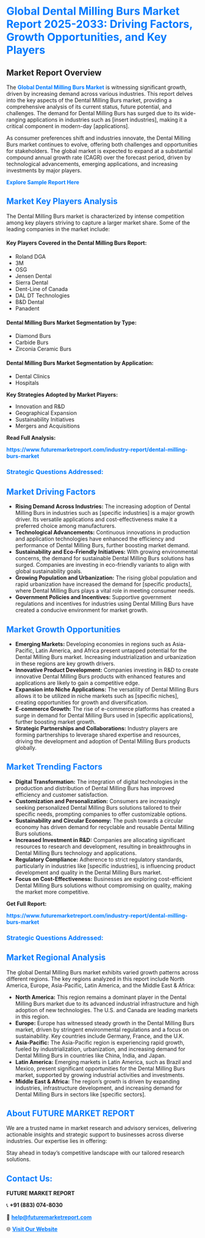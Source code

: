 <h1 style="color: #007BFF;">Global Dental Milling Burs Market Report 2025-2033: Driving Factors, Growth Opportunities, and Key Players</h1>

<section id="overview">
<h2>Market Report Overview</h2>
<p>The <a href="https://www.futuremarketreport.com/industry-report/dental-milling-burs-market" style="color: #007BFF; text-decoration: none;"><strong>Global Dental Milling Burs Market</strong></a> is witnessing significant growth, driven by increasing demand across various industries. This report delves into the key aspects of the Dental Milling Burs market, providing a comprehensive analysis of its current status, future potential, and challenges. The demand for Dental Milling Burs has surged due to its wide-ranging applications in industries such as [insert industries], making it a critical component in modern-day [applications].</p>
<p>As consumer preferences shift and industries innovate, the Dental Milling Burs market continues to evolve, offering both challenges and opportunities for stakeholders. The global market is expected to expand at a substantial compound annual growth rate (CAGR) over the forecast period, driven by technological advancements, emerging applications, and increasing investments by major players.</p>
</section>

<section id="overview">
<p><a href="https://www.futuremarketreport.com/request-sample/reportId=91655" style="color: #007BFF; text-decoration: none;"><strong>Explore Sample Report Here</strong></a></p>
</section>

<section id="key-players">
<h2 style="color: #007BFF;">Market Key Players Analysis</h2>
<p>The Dental Milling Burs market is characterized by intense competition among key players striving to capture a larger market share. Some of the leading companies in the market include:</p>
<h4>Key Players Covered in the Dental Milling Burs Report:</h4>
<ul><li>Roland DGA</li><li>3M</li><li>OSG</li><li>Jensen Dental</li><li>Sierra Dental</li><li>Dent-Line of Canada</li><li>DAL DT Technologies</li><li>B&amp;D Dental</li><li>Panadent</li></ul>
<h4>Dental Milling Burs Market Segmentation by Type:</h4>
<ul><li>Diamond Burs</li><li>Carbide Burs</li><li>Zirconia Ceramic Burs</li></ul>

<h4>Dental Milling Burs Market Segmentation by Application:</h4>
<ul><li>Dental Clinics</li><li>Hospitals</li></ul>
<p><strong>Key Strategies Adopted by Market Players:</strong></p>
<ul>
<li>Innovation and R&D</li>
<li>Geographical Expansion</li>
<li>Sustainability Initiatives</li>
<li>Mergers and Acquisitions</li>
</ul>
</section>

<section>
<p><strong>Read Full Analysis: </strong></p><a href="https://www.futuremarketreport.com/industry-report/dental-milling-burs-market" style="color: #007BFF; text-decoration: none;"><strong>https://www.futuremarketreport.com/industry-report/dental-milling-burs-market</strong></a>
<h3 style="color: #007BFF;">Strategic Questions Addressed:</h3>
</section>

<section id="driving-factors">
<h2 style="color: #007BFF;">Market Driving Factors</h2>
<ul>
<li><strong>Rising Demand Across Industries:</strong> The increasing adoption of Dental Milling Burs in industries such as [specific industries] is a major growth driver. Its versatile applications and cost-effectiveness make it a preferred choice among manufacturers.</li>
<li><strong>Technological Advancements:</strong> Continuous innovations in production and application technologies have enhanced the efficiency and performance of Dental Milling Burs, further boosting market demand.</li>
<li><strong>Sustainability and Eco-Friendly Initiatives:</strong> With growing environmental concerns, the demand for sustainable Dental Milling Burs solutions has surged. Companies are investing in eco-friendly variants to align with global sustainability goals.</li>
<li><strong>Growing Population and Urbanization:</strong> The rising global population and rapid urbanization have increased the demand for [specific products], where Dental Milling Burs plays a vital role in meeting consumer needs.</li>
<li><strong>Government Policies and Incentives:</strong> Supportive government regulations and incentives for industries using Dental Milling Burs have created a conducive environment for market growth.</li>
</ul>
</section>

<section id="growth-opportunities">
<h2 style="color: #007BFF;">Market Growth Opportunities</h2>
<ul>
<li><strong>Emerging Markets:</strong> Developing economies in regions such as Asia-Pacific, Latin America, and Africa present untapped potential for the Dental Milling Burs market. Increasing industrialization and urbanization in these regions are key growth drivers.</li>
<li><strong>Innovative Product Development:</strong> Companies investing in R&D to create innovative Dental Milling Burs products with enhanced features and applications are likely to gain a competitive edge.</li>
<li><strong>Expansion into Niche Applications:</strong> The versatility of Dental Milling Burs allows it to be utilized in niche markets such as [specific niches], creating opportunities for growth and diversification.</li>
<li><strong>E-commerce Growth:</strong> The rise of e-commerce platforms has created a surge in demand for Dental Milling Burs used in [specific applications], further boosting market growth.</li>
<li><strong>Strategic Partnerships and Collaborations:</strong> Industry players are forming partnerships to leverage shared expertise and resources, driving the development and adoption of Dental Milling Burs products globally.</li>
</ul>
</section>

<section id="trending-factors">
<h2 style="color: #007BFF;">Market Trending Factors</h2>
<ul>
<li><strong>Digital Transformation:</strong> The integration of digital technologies in the production and distribution of Dental Milling Burs has improved efficiency and customer satisfaction.</li>
<li><strong>Customization and Personalization:</strong> Consumers are increasingly seeking personalized Dental Milling Burs solutions tailored to their specific needs, prompting companies to offer customizable options.</li>
<li><strong>Sustainability and Circular Economy:</strong> The push towards a circular economy has driven demand for recyclable and reusable Dental Milling Burs solutions.</li>
<li><strong>Increased Investment in R&D:</strong> Companies are allocating significant resources to research and development, resulting in breakthroughs in Dental Milling Burs technology and applications.</li>
<li><strong>Regulatory Compliance:</strong> Adherence to strict regulatory standards, particularly in industries like [specific industries], is influencing product development and quality in the Dental Milling Burs market.</li>
<li><strong>Focus on Cost-Effectiveness:</strong> Businesses are exploring cost-efficient Dental Milling Burs solutions without compromising on quality, making the market more competitive.</li>
</ul>
</section>

<section>
<p><strong>Get Full Report: </strong></p><a href="https://www.futuremarketreport.com/industry-report/dental-milling-burs-market" style="color: #007BFF; text-decoration: none;"><strong>https://www.futuremarketreport.com/industry-report/dental-milling-burs-market</strong></a>
<h3 style="color: #007BFF;">Strategic Questions Addressed:</h3>
</section>


<section id="regional-analysis">
<h2 style="color: #007BFF;">Market Regional Analysis</h2>
<p>The global Dental Milling Burs market exhibits varied growth patterns across different regions. The key regions analyzed in this report include North America, Europe, Asia-Pacific, Latin America, and the Middle East & Africa:</p>
<ul>
<li><strong>North America:</strong> This region remains a dominant player in the Dental Milling Burs market due to its advanced industrial infrastructure and high adoption of new technologies. The U.S. and Canada are leading markets in this region.</li>
<li><strong>Europe:</strong> Europe has witnessed steady growth in the Dental Milling Burs market, driven by stringent environmental regulations and a focus on sustainability. Key countries include Germany, France, and the U.K.</li>
<li><strong>Asia-Pacific:</strong> The Asia-Pacific region is experiencing rapid growth, fueled by industrialization, urbanization, and increasing demand for Dental Milling Burs in countries like China, India, and Japan.</li>
<li><strong>Latin America:</strong> Emerging markets in Latin America, such as Brazil and Mexico, present significant opportunities for the Dental Milling Burs market, supported by growing industrial activities and investments.</li>
<li><strong>Middle East & Africa:</strong> The region’s growth is driven by expanding industries, infrastructure development, and increasing demand for Dental Milling Burs in sectors like [specific sectors].</li>
</ul>
</section>

<footer>
<h2 style="color: #007BFF;">About FUTURE MARKET REPORT</h2>
<p>We are a trusted name in market research and advisory services, delivering actionable insights and strategic support to businesses across diverse industries. Our expertise lies in offering:</p>

<p>Stay ahead in today’s competitive landscape with our tailored research solutions.</p>

<h2 style="color: #007BFF;">Contact Us:</h2>
<p><strong>FUTURE MARKET REPORT</strong></p>
<p>📞 <strong>+91 (883) 074-8030</strong></p>
<p>📧 <strong><a href="mailto:help@futuremarketreport.com" style="color: #007BFF;">help@futuremarketreport.com</a></strong></p>
<p>🌐 <strong><a href="https://www.futuremarketreport.com/" style="color: #007BFF;">Visit Our Website</a></strong></p>
</footer>